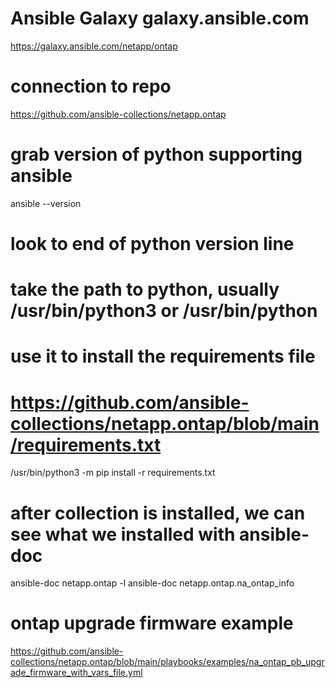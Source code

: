 # Ansible Galaxy galaxy.ansible.com
https://galaxy.ansible.com/netapp/ontap

# connection to repo
https://github.com/ansible-collections/netapp.ontap

# grab version of python supporting ansible
ansible --version

# look to end of python version line
# take the path to python, usually /usr/bin/python3 or /usr/bin/python
# use it to install the requirements file
# https://github.com/ansible-collections/netapp.ontap/blob/main/requirements.txt
/usr/bin/python3 -m pip install -r requirements.txt

# after collection is installed, we can see what we installed with ansible-doc
ansible-doc netapp.ontap -l
ansible-doc netapp.ontap.na_ontap_info


# ontap upgrade firmware example
https://github.com/ansible-collections/netapp.ontap/blob/main/playbooks/examples/na_ontap_pb_upgrade_firmware_with_vars_file.yml


